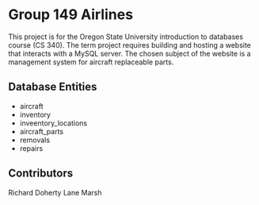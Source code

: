 # Group 149 Airlines

This project is for the Oregon State University introduction to databases course (CS 340). The term project requires building and hosting a website that interacts with a MySQL server. The chosen subject of the website is a management system for aircraft replaceable parts. 

## Database Entities

- aircraft
- inventory
- inveentory_locations
- aircraft_parts
- removals
- repairs

## Contributors
Richard Doherty
Lane Marsh